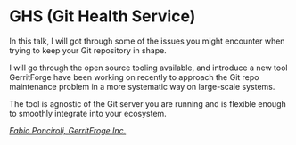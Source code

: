 # GHS (Git Health Service)

In this talk, I will got through some of the issues you might encounter when
trying to keep your Git repository in shape.

I will go through the open source tooling available, and introduce a new tool
GerritForge have been working on recently to approach the Git repo maintenance
problem in a more systematic way on large-scale systems.

The tool is agnostic of the Git server you are running and
is flexible enough to smoothly integrate into your ecosystem.

*[Fabio Ponciroli, GerritFroge Inc.](../speakers.md#fponciroli)*